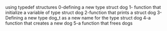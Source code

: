 using typedef structures 
0-defining a new type struct dog
1- function that initialize a variable of type struct dog
2-function that prints a struct dog
3-Defining a new type dog_t as a new name for the type struct dog
4-a function that creates a new dog
5-a function that frees dogs
